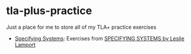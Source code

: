 # tla-plus-practice
Just a place for me to store all of my TLA+ practice exercises
* [Specifying Systems](/SpecifyingSystems): Exercises from [SPECIFYING SYSTEMS by Leslie Lamport](https://lamport.azurewebsites.net/tla/book.html)

